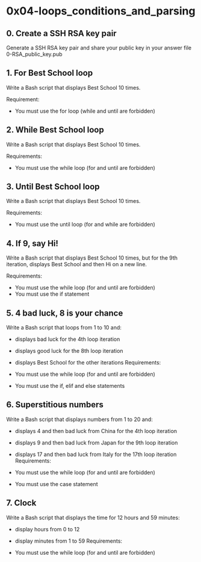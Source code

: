 # 0x04-loops_conditions_and_parsing

## 0. Create a SSH RSA key pair
Generate a SSH RSA key pair and share your public key in your answer file 0-RSA_public_key.pub

## 1. For Best School loop
Write a Bash script that displays Best School 10 times.

Requirement:

* You must use the for loop (while and until are forbidden)

## 2. While Best School loop
Write a Bash script that displays Best School 10 times.

Requirements:

* You must use the while loop (for and until are forbidden)

## 3. Until Best School loop
Write a Bash script that displays Best School 10 times.

Requirements:

* You must use the until loop (for and while are forbidden)

## 4. If 9, say Hi!
Write a Bash script that displays Best School 10 times, but for the 9th iteration, displays Best School and then Hi on a new line.

Requirements:

* You must use the while loop (for and until are forbidden)
* You must use the if statement

## 5. 4 bad luck, 8 is your chance
Write a Bash script that loops from 1 to 10 and:

* displays bad luck for the 4th loop iteration
* displays good luck for the 8th loop iteration
* displays Best School for the other iterations
Requirements:

* You must use the while loop (for and until are forbidden)
* You must use the if, elif and else statements

## 6. Superstitious numbers
Write a Bash script that displays numbers from 1 to 20 and:

* displays 4 and then bad luck from China for the 4th loop iteration
* displays 9 and then bad luck from Japan for the 9th loop iteration
* displays 17 and then bad luck from Italy for the 17th loop iteration
Requirements:

* You must use the while loop (for and until are forbidden)
* You must use the case statement

## 7. Clock
Write a Bash script that displays the time for 12 hours and 59 minutes:

* display hours from 0 to 12
* display minutes from 1 to 59
Requirements:

* You must use the while loop (for and until are forbidden)